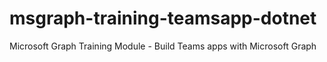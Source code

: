 # msgraph-training-teamsapp-dotnet
Microsoft Graph Training Module - Build Teams apps with Microsoft Graph
